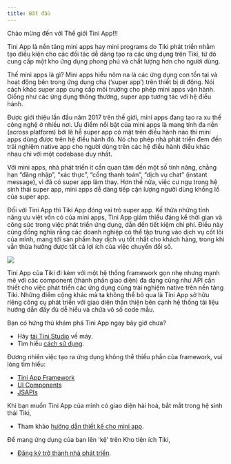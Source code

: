 ```yaml
---
title: Bắt đầu
---
```

Chào mừng đến với Thế giới Tini App!!!

Tini App là nền tảng mini apps hay mini programs do Tiki phát triển nhằm tạo điều kiện cho các đối tác dễ dàng tạo ra các ứng dụng trên Tiki, từ đó cung cấp một kho ứng dụng phong phú và chất lượng hơn cho người dùng.

Thế mini apps là gì? Mini apps hiểu nôm na là các ứng dụng con tồn tại và hoạt động bên trong ứng dụng cha (‘super app’) trên thiết bị di động. Nói cách khác super app cung cấp môi trường cho phép mini apps vận hành. Giống như các ứng dụng thông thường, super app tương tác với hệ điều hành.

Được giới thiệu lần đầu năm 2017 trên thế giới, mini apps đang tạo ra xu thế công nghệ ở nhiều nơi. Ưu điểm nổi bật của mini apps là mang tính đa nền (across platform) bởi lẽ hễ super app có mặt trên điều hành nào thì mini apps dùng được trên hệ điều hành đó. Nó cho phép nhà phát triển đem đến trải nghiệm native app cho người dùng trên các hệ điều hành điều khác nhau chỉ với một codebase duy nhất.

Với mini apps, nhà phát triển ít cần quan tâm đến một số tính năng, chẳng hạn “đăng nhập”, “xác thực”, “cổng thanh toán”, “dịch vụ chat” (instant message), vì đã có super app làm thay. Hơn thế nữa, việc cư ngụ trong hệ sinh thái super app, mini apps dễ dàng tiếp cận lượng người dùng khổng lồ của super app. 

Đối với Tini App thì Tiki App đóng vai trò super app. Kế thừa những tính năng ưu việt vốn có của mini apps, Tini App giảm thiểu đáng kể thời gian và công sức trong việc phát triển ứng dụng, dẫn đến tiết kiệm chi phí. Điều này cũng đồng nghĩa rằng các doanh nghiệp có thể tập trung vào dịch vụ cốt lõi của mình, mang tới sản phẩm hay dịch vụ tốt nhất cho khách hàng, trong khi vẫn thừa hưởng được tất cả lợi ích của việc chuyển đổi số.

<img src="\img\TiniApp_Development_to_End users_diagram.png"/>

Tini App của Tiki đi kèm với một hệ thống framework gọn nhẹ nhưng mạnh mẽ với các  component (thành phần giao diện) đa dạng cũng như API cần thiết cho việc phát triển các ứng dụng cùng trải nghiệm native trên nền tảng Tiki. Những điểm cộng khác mà ta không thể bỏ qua là Tini App sở hữu riêng công cụ phát triển với giao diện thân thiện bên cạnh hệ thống tài liệu hướng dẫn đầy đủ dễ hiểu và chứa vô số code mẫu.

Bạn có hứng thú khám phá Tini App ngay bây giờ chưa?

- Hãy [tải Tini Studio](https://developers.tiki.vn/downloads) về máy. 
- Tìm hiểu [cách sử dụng](/docs/studio/overview).
    
Đương nhiên việc tạo ra ứng dụng không thể thiếu phần của framework, vui lòng tìm hiểu:

- [Tini App Framework](/docs/framework/overview)
- [UI Components](/docs/component/overview) 
- [JSAPIs](/docs/api/overview)

Khi bạn muốn Tini App của mình có giao diện hài hoà, bắt mắt trong hệ sinh thái Tiki,

- Tham khảo [hướng dẫn thiết kế cho mini app](/docs/design/overview).

Để mang ứng dụng của bạn lên 'kệ' trên Kho tiện ích Tiki,

- [Đăng ký trở thành nhà phát triển](/docs/introduce/register). 

